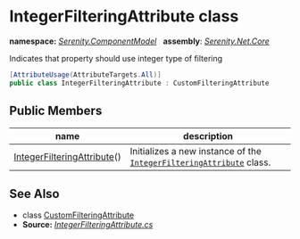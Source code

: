 # IntegerFilteringAttribute class
**namespace:** *[Serenity.ComponentModel](../README.md#serenity.componentmodel-namespace)*   **assembly**: *[Serenity.Net.Core](../README.md)*

Indicates that property should use integer type of filtering

```csharp
[AttributeUsage(AttributeTargets.All)]
public class IntegerFilteringAttribute : CustomFilteringAttribute
```

## Public Members

| name | description |
| --- | --- |
| [IntegerFilteringAttribute](IntegerFilteringAttribute/IntegerFilteringAttribute.md)() | Initializes a new instance of the [`IntegerFilteringAttribute`](IntegerFilteringAttribute.md) class. |

## See Also

* class [CustomFilteringAttribute](CustomFilteringAttribute.md)
* **Source:** *[IntegerFilteringAttribute.cs](https://github.com/serenity-is/Serenity/blob/master/src/Serenity.Net.Core/ComponentModel/Columns/Filtering/BasicFilteringTypes/IntegerFilteringAttribute.cs)*